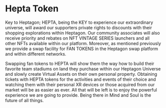 # Hepta Token

&#x20;    Key to Heptagon; HEPTA, being the KEY to experience our extraordinary universe, will award our supporters private rights to discounts with their shopping explorations within Heptagon. Our community associates will also receive priority and rebates on NFT VINTAGE SERIES launchers and all other NFTs available within our platform. Moreover, as mentioned previously we provide a swap facility for FAN TOKENS in the Heptagon swap platform and within different networks.&#x20;

&#x20;     Swapping fan tokens to HEPTA will show them the way how to build their favorite team stadiums on land they purchase within our Heptagon Universe and slowly create Virtual Assets on their own personal property. Obtaining tickets with HEPTA tokens for the activities and events of their choice and watching them with their personal XR devices or those acquired from our market will be as easier as ever. All that will be left is to enjoy the powerful experience we are going to provide. Being there in Mind and Soul is the future of all things.
